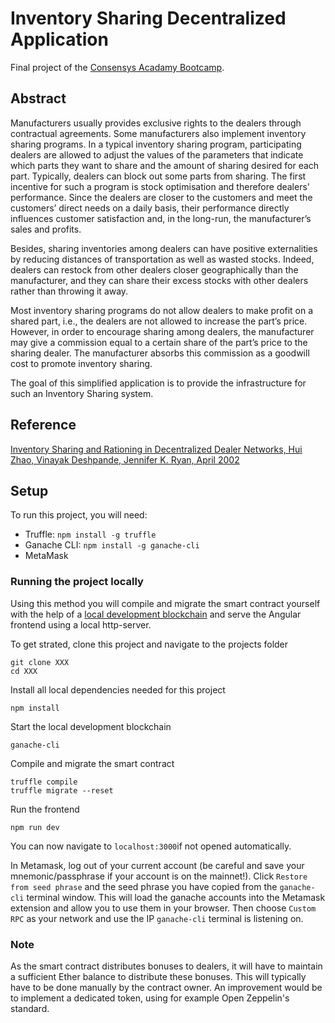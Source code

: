 # Inventory Sharing Decentralized Application

Final project of the [Consensys Acadamy Bootcamp](https://consensys.net/academy/bootcamp/).

## Abstract

Manufacturers usually provides exclusive rights to the dealers through contractual agreements. Some manufacturers also implement inventory sharing programs. In a typical inventory sharing program, participating dealers are allowed to adjust the values of the parameters that indicate which parts they want to share and the amount of sharing desired for each part. Typically, dealers can block out some parts from sharing. The first incentive for such a program is stock optimisation and therefore dealers' performance. Since the dealers are closer to the customers and meet the customers’ direct needs on a daily basis, their performance directly influences customer satisfaction and, in the long-run, the manufacturer’s sales and profits.

Besides, sharing inventories among dealers can have positive externalities by reducing distances of transportation as well as wasted stocks. Indeed, dealers can restock from other dealers closer geographically than the manufacturer, and they can share their excess stocks with other dealers rather than throwing it away.

Most inventory sharing programs do not allow dealers to make profit on a shared part, i.e., the dealers are not allowed to increase the part’s price. However, in order to encourage sharing among dealers, the manufacturer may give a commission equal to a certain share of the part’s price to the sharing dealer. The manufacturer absorbs this commission as a goodwill cost to promote inventory sharing.

The goal of this simplified application is to provide the infrastructure for such an Inventory Sharing system.

## Reference

[Inventory Sharing and Rationing in Decentralized Dealer Networks, Hui Zhao, Vinayak Deshpande, Jennifer K. Ryan, April 2002](https://pdfs.semanticscholar.org/5b1b/efc81f40707a457a2a2dec42cac8ca0a9091.pdf)

## Setup

To run this project, you will need:

- Truffle: `npm install -g truffle`
- Ganache CLI: `npm install -g ganache-cli`
- MetaMask

### Running the project locally

Using this method you will compile and migrate the smart contract yourself with the help of a
[local development blockchain](https://github.com/trufflesuite/ganache-cli) and serve the Angular
frontend using a local http-server.

To get strated, clone this project and navigate to the projects folder

    git clone XXX
    cd XXX

Install all local dependencies needed for this project

    npm install

Start the local development blockchain

    ganache-cli

Compile and migrate the smart contract

    truffle compile
    truffle migrate --reset

Run the frontend

    npm run dev

You can now navigate to `localhost:3000`if not opened automatically.

In Metamask, log out of your current account (be careful and save your mnemonic/passphrase if your account is on the mainnet!). Click `Restore from seed phrase` and the seed phrase you have copied from the `ganache-cli` terminal window. This will load the ganache accounts into the Metamask extension and allow you to use them in your browser. Then choose `Custom RPC` as your network and use the IP `ganache-cli` terminal is listening on.

### Note

As the smart contract distributes bonuses to dealers, it will have to maintain a sufficient Ether balance to distribute these bonuses. This will typically have to be done manually by the contract owner.
An improvement would be to implement a dedicated token, using for example Open Zeppelin's standard.
